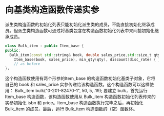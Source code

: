 # 向基类构造函数传递实参

派生类构造函数的初始化列表只能初始化派生类的成员，不能直接初始化继承成员。但派生类构造函数可通过将基类包含在构造函数初始化列表中来间接初始化继承成员。

```c++
class Bulk_item : public Item_base {
public:
  Bulk_item(const std::string& book, double sales_price,std::size_t qty = 0, double disc_rate = 0.0):
    Item_base(book, sales_price), min_qty(qty), discount(disc_rate) { }
    // as before
};
```
这个构造函数使用有两个形参的Item_base 的构造函数初始化基类子对象，它将自己的 book 和 sales_price 实参传递给该构造函数。这个构造函数可以这样使用：
     Bulk_item bulk("0-201-82470-1", 50, 5, .19);
要建立 bulk，首先运行 Item_base 构造函数，该构造函数使用从 Bulk_item 构造函数初始化列表传来的实参初始化 isbn 和 price。Item_base 构造函数执行完毕之后，再初始化 Bulk_item 的成员。最后，运行 Bulk_item 构造函数的（空）函数体。